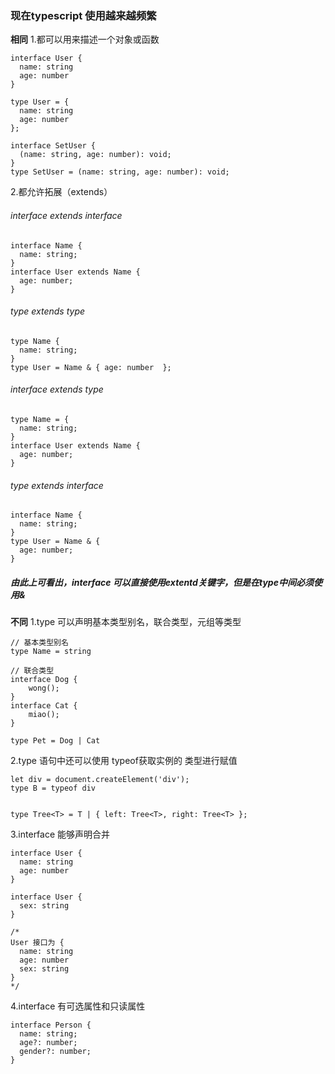 ### 现在typescript 使用越来越频繁

**相同**
1.都可以用来描述一个对象或函数

```
interface User {
  name: string
  age: number
}

type User = {
  name: string
  age: number
};

interface SetUser {
  (name: string, age: number): void;
}
type SetUser = (name: string, age: number): void;
```
2.都允许拓展（extends）
###### interface extends interface

```
interface Name { 
  name: string; 
}
interface User extends Name { 
  age: number; 
}
```
###### type extends type

```
type Name { 
  name: string; 
}
type User = Name & { age: number  };
```
###### interface extends type

```
type Name = { 
  name: string; 
}
interface User extends Name { 
  age: number; 
}
```

###### type extends interface

```
interface Name { 
  name: string; 
}
type User = Name & { 
  age: number; 
}

```

##### 由此上可看出，interface 可以直接使用extentd关键字，但是在type中间必须使用&

**不同**
1.type 可以声明基本类型别名，联合类型，元组等类型

```
// 基本类型别名
type Name = string

// 联合类型
interface Dog {
    wong();
}
interface Cat {
    miao();
}

type Pet = Dog | Cat
```
2.type 语句中还可以使用 typeof获取实例的 类型进行赋值

```
let div = document.createElement('div');
type B = typeof div


type Tree<T> = T | { left: Tree<T>, right: Tree<T> };
```
3.interface 能够声明合并

```
interface User {
  name: string
  age: number
}

interface User {
  sex: string
}

/*
User 接口为 {
  name: string
  age: number
  sex: string 
}
*/
```
4.interface 有可选属性和只读属性

```
interface Person {
  name: string;
  age?: number;
  gender?: number;
}
```

